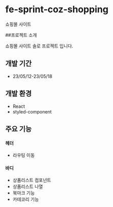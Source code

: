 # fe-sprint-coz-shopping

쇼핑몰 사이트

##프로젝트 소개

쇼핑몰 사이트 솔로 프로젝트 입니다.

## 개발 기간

- 23/05/12-23/05/18

## 개발 환경

- React
- styled-component

## 주요 기능

#### 헤더

- 라우팅 이동

#### 바디

- 상품리스트 컴포넌트
- 상품리스트 나열
- 북마크 기능
- 카테코리 기능
